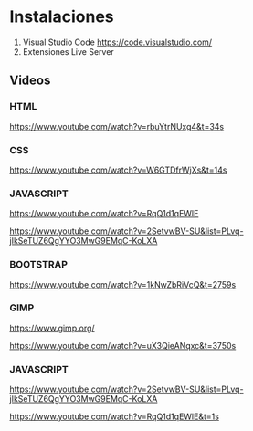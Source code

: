 # Instalaciones

1. Visual Studio Code
https://code.visualstudio.com/
2. Extensiones
Live Server

## Videos
### HTML
https://www.youtube.com/watch?v=rbuYtrNUxg4&t=34s

### CSS
https://www.youtube.com/watch?v=W6GTDfrWjXs&t=14s

### JAVASCRIPT
https://www.youtube.com/watch?v=RqQ1d1qEWlE

https://www.youtube.com/watch?v=2SetvwBV-SU&list=PLvq-jIkSeTUZ6QgYYO3MwG9EMqC-KoLXA

### BOOTSTRAP
https://www.youtube.com/watch?v=1kNwZbRiVcQ&t=2759s

### GIMP
https://www.gimp.org/

https://www.youtube.com/watch?v=uX3QieANqxc&t=3750s

### JAVASCRIPT
https://www.youtube.com/watch?v=2SetvwBV-SU&list=PLvq-jIkSeTUZ6QgYYO3MwG9EMqC-KoLXA

https://www.youtube.com/watch?v=RqQ1d1qEWlE&t=1s
